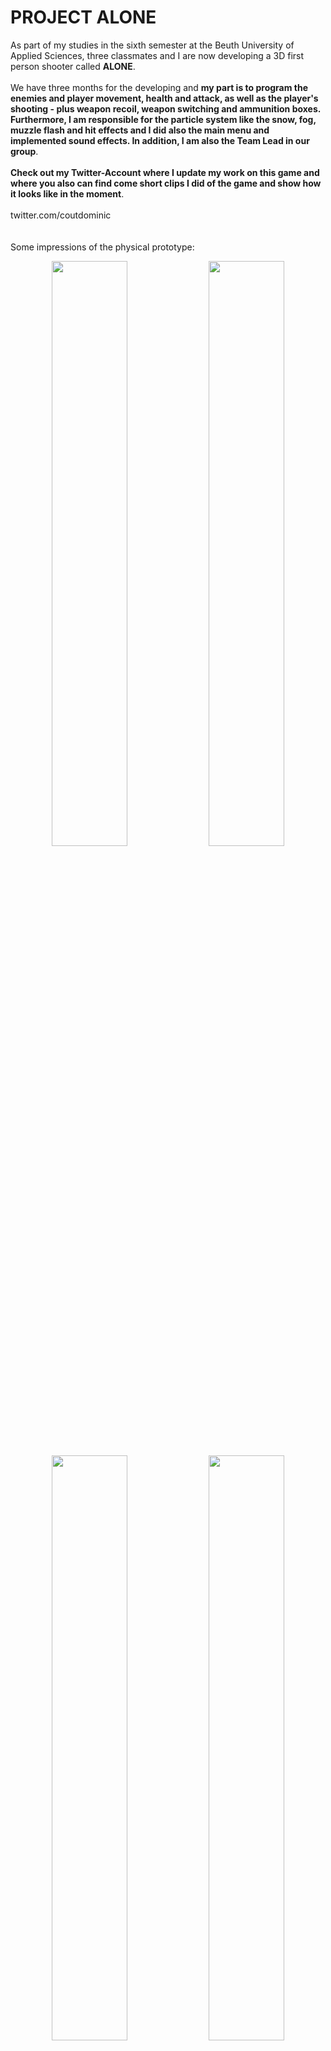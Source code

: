 # PROJECT ALONE

As part of my studies in the sixth semester at the Beuth University of Applied Sciences, three classmates and I are now developing a 3D first person shooter called <strong>ALONE</strong>.
<br/><br/>
We have three months for the developing and <strong>my part is to program the enemies and player movement, health and attack, as well as the player's shooting - plus weapon recoil, weapon switching and ammunition boxes. Furthermore, I am responsible for the particle system like the snow, fog, muzzle flash and hit effects and I did also the main menu and implemented sound effects. In addition, I am also the Team Lead in our group</strong>.
<br/><br/>
<strong>Check out my Twitter-Account where I update my work on this game and where you also can find come short clips I did of the game and show how it looks like in the moment</strong>.
<br/><br/>
twitter.com/coutdominic
<br/><br/><br/>
Some impressions of the physical prototype:
<p align="center">
    <img src="./docs/physical_prototype/prototyp_flaeche_unbeklebt.JPG"  width="49%" height="49%">
    <img src="./docs/physical_prototype/prototyp_flaeche_geklebt1.JPG"  width="49%" height="49%">
    <img src="./docs/physical_prototype/prototyp_baum2_ohne_farbe.JPG"  width="49%" height="49%">
    <img src="./docs/physical_prototype/prototyp_anmalen.JPG"  width="49%" height="49%">
    <img src="./docs/physical_prototype/prototyp_bemalen1.jpeg"  width="49%" height="49%">
    <img src="./docs/physical_prototype/prototyp_bemalen2.jpeg"  width="49%" height="49%">
    <img src="./docs/physical_prototype/prototyp_bemalen3.jpeg"  width="49%" height="49%">
    <img src="./docs/physical_prototype/prototyp_bemalen4.jpeg"  width="49%" height="49%">
    <img src="./docs/physical_prototype/prototyp_fertig.jpeg"  width="49%" height="49%">
    <img src="./docs/physical_prototype/prototyp_player1.jpeg"  width="49%" height="49%">
    <img src="./docs/physical_prototype/prototyp_munitionsbox_aufsammeln.jpeg"  width="49%" height="49%">
    <img src="./docs/physical_prototype/prototyp_mehrere_gegner_tot.jpeg"  width="49%" height="49%">
    <img src="./docs/physical_prototype/prototyp_bruecke2.jpeg"  width="49%" height="49%">
    <img src="./docs/physical_prototype/prototyp_endboss1.jpeg"  width="49%" height="49%">
</p>
<br/><br/>
Some impressions of the digital prototype:
<p align="center">
    <img src="./docs/digital_prototype/first_ideas.PNG"  width="49%" height="49%">
    <img src="./docs/digital_prototype/first_ideas2.PNG"  width="49%" height="49%">
    <img src="./docs/digital_prototype/zombie_attacking1.PNG"  width="49%" height="49%">
    <img src="./docs/digital_prototype/zombie_attacking2.PNG"  width="49%" height="49%">
    <img src="./docs/digital_prototype/prototyp_bemalen1.jpeg"  width="49%" height="49%">
    <img src="./docs/digital_prototype/prototyp_bemalen2.jpeg"  width="49%" height="49%">
    <img src="./docs/digital_prototype/prototyp_bemalen3.jpeg"  width="49%" height="49%">
    <img src="./docs/digital_prototype/prototyp_bemalen4.jpeg"  width="49%" height="49%">
    <img src="./docs/digital_prototype/prototyp_fertig.jpeg"  width="49%" height="49%">
    <img src="./docs/digital_prototype/prototyp_player1.jpeg"  width="49%" height="49%">
    <img src="./docs/digital_prototype/prototyp_munitionsbox_aufsammeln.jpeg"  width="49%" height="49%">
    <img src="./docs/digital_prototype/prototyp_mehrere_gegner_tot.jpeg"  width="49%" height="49%">
    <img src="./docs/digital_prototype/prototyp_bruecke2.jpeg"  width="49%" height="49%">
    <img src="./docs/digital_prototype/prototyp_endboss1.jpeg"  width="49%" height="49%">
</p>
